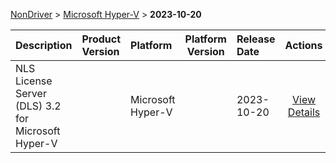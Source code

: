 
[NonDriver](/README.md)  >  [Microsoft Hyper-V](/index/NonDriver/Microsoft_Hyper-V.md)  >  **2023-10-20**



| Description            | Product Version    | Platform                | Platform Version           | Release Date           |             Actions              |
| ---------------------- | :----------------- | :---------------------- | -------------------------- | :--------------------- | :------------------------------: |
| NLS License Server (DLS) 3.2 for Microsoft Hyper-V |  | Microsoft Hyper-V |  | 2023-10-20 | [View Details](/details/be9ce6_NLS_License_Server_(DLS)_3.2_for_Microsoft_Hyper-V.md) |
